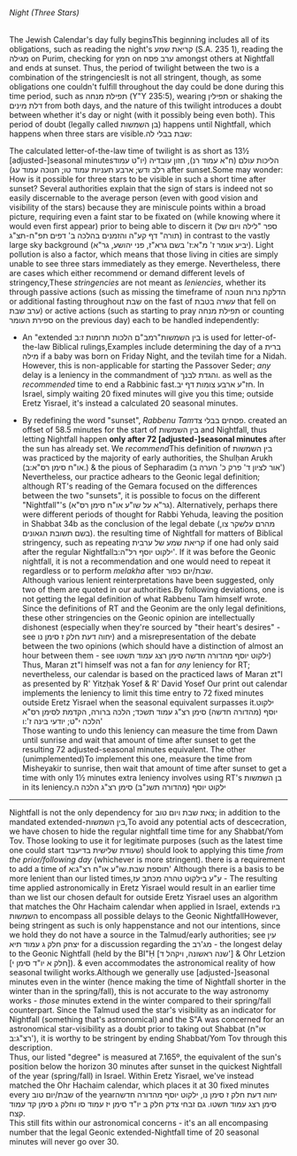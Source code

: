 ###### Night (Three Stars)

The Jewish Calendar's day fully begins<span data-footnote>This beginning includes all of its obligations, such as reading the night's קריאת שמע (S.A. 235 1), reading the מגילה on Purim, checking for חמץ on ערב פסח amongst others</span> at Nightfall and ends at sunset. Thus, the period of twilight between the two is a combination of the stringencies<span data-footnote>It is not all stringent, though, as some obligations one couldn't fulfill throughout the day could be done during this time period, such as תפילת מנחה (Y"Y 235:5), wearing תפילין or shaking the דלת מינים</span> from both days, and the nature of this twilight introduces a doubt between whether it's day or night (with it possibly being even both). This period of doubt (legally called בן השמשות) happens until Nightfall, which happens when three stars are visible.<span data-footnote><span class="hebSrc">שבת בבלי לה:</span></span>

The calculated letter-of-the-law time of twilight is as short as 13½ [adjusted-]seasonal minutes<span data-footnote>הליכות עולם (ח"א עמוד רנ), חזון עובדיה (יו"ט עמוד רלב ודש; ארבע תעניות עמוד טו; חנוכה עמוד עג)</span> after sunset.<span data-footnote>Some may wonder: How is it possible for three stars to be visible in such a short time after sunset? Several authorities explain that the sign of stars is indeed not so easily discernable to the average person (even with good vision and visibility of the stars) because they are miniscule points within a broad picture, requiring even a faint star to be fixated on (while knowing where it would even first appear) prior to being able to discern it (ספר "לילה ויום של תורה" דף קע"ה והזמנים בהלכה ב' דפים תפ"ח-תצ"ג) in contrast to the vastly large sky background (יביע אומר ז' מ"א:ז' בשם גרא"ז, פני יהושע, גר"א). Light pollution is also a factor, which means that those living in cities are simply unable to see three stars immediately as they emerge.</span> Nevertheless, there are cases which either recommend or demand different levels of stringency,<span data-footnote>These <i>stringencies</i> are not meant as <i>leniencies</i>, whether its through passive actions (such as missing the timeframe of הדלקת נרות חנוכה or additional fasting throughout שבת on the fast of עשרה בטבת that fell on ערב שבת) or active actions (such as starting to pray תפילת מנחה or counting ספירת העומר on the previous day)</span> each to be handled independently:

- An "extended בין השמשות"<span data-footnote>רמב"ם הלכות תרומות ז:ב</span> is used for letter-of-the-law Biblical rulings,<span data-footnote>Examples include determining the day of a ברית מילה if a baby was born on Friday Night, and the tevilah time for a Nidah. However, this is non-applicable for starting the Passover Seder; <i>any</i> delay is a leniency in the commandment of והגדת לבנך.</span> as well as the <i>recommended</i> time to end a Rabbinic fast.<span data-footnote>חז"ע ארבע צומות דף יב.</span> In Israel, simply waiting 20 fixed minutes will give you this time; outside Eretz Yisrael, it's instead a calculated 20 seasonal minutes.

- By redefining the word "sunset", _Rabbenu Tam_<span data-footnote><span class="hebSrc">פסחים בבלי צד.</span></span> created an offset of 58.5 minutes for the start of בין השמשות and Nightfall, thus letting Nightfall happen **only after 72 [adjusted-]seasonal minutes** after the sun has already set. We _recommend_<span data-footnote>This definition of בין השמשות was practiced by the majority of early authorities, the Shulḥan Arukh (<span class="hebSrc">או"ח סימן רס"א:ב.</span>) & the pious of Sepharadim (<span class="hebSrc">אור לציון ד' פרק כ' הערה ב'</span>)<br>Nevertheless, our practice adhears to the Geonic legal definition; although RT's reading of the Gemara focused on the differences between the two "sunsets", it is possible to focus on the different "Nightfall"'s (גר"א על שו"ע או"ח סימן רס"א). Alternatively, perhaps there were different periods of thought for Rabbi Yehuda, leaving the position in Shabbat 34b as the conclusion of the legal debate (מהרם עלשקר צו, בשם תשובת הגאונים).</span> the resulting time of Nightfall for matters of Biblical stringency, such as repeating קריאת שמע של ערבית if one had only said after the regular Nightfall<span data-footnote><span class="hebSrc">ילקוט יוסף רל"ה:ב'</span>. If it was before the Geonic nightfall, it is not a recommendation and one would need to repeat it regardless</span> or to perform _melakha_ after שבת/יום כפור.<br>
Although various lenient reinterpretations have been suggested, only two of them are quoted in our authorities.<span data-footnote>By following deviations, one is not getting the legal definition of what Rabbenu Tam himself wrote. Since the definitions of RT and the Geonim are the only legal definitions, these other stringencies on the Geonic opinion are intellectually dishonest (especially when they're sourced by "their heart's desires" - see יחוה דעת חלק ז סימן נו) and a misrepresentation of the debate between the two opinions (which should have a distinction of almost an hour between them - see ילקוט יוסף מהדורה חדשה סימן רצג עמוד תשטו)<br>Thus, Maran zt"l himself was not a fan for <i>any</i> leniency for RT; nevertheless, our calendar is based on the practiced laws of Maran zt"l as presented by R' Yitzḥak Yosef & R' David Yosef</span> Our print out calendar implements the leniency to limit this time entry to 72 fixed minutes outside Eretz Yisrael when the seasonal equivalent surpasses it.<span data-footnote><span class="hebSrc">ילקוט יוסף (מהדורה חדשה) סימן רצ"ג עמוד תשכד; הלכה ברורה, הקדמת לסימן רס"א הלכה י"ט; יודעי בינה ז':ו'</span><br>Those wanting to undo this leniency can measure the time from Dawn until sunrise and wait that amount of time after sunset to get the resulting 72 adjusted-seasonal minutes equivalent.</span> The other (unimplemented)<span data-footnote>To implement this one, measure the time from Misheyakir to sunrise, then wait that amount of time after sunset to get a time with only 1½ minutes extra</span> leniency involves using RT's בן השמשות in its leniency.<span data-footnote>ילקוט יוסף (מהדורה תשנ"ב) סימן רצ"ג הלכה ה</span>

---

Nightfall is not the only dependency for צאת שבת ויום טוב; in addition to the mandated extended-<span class="hebMidWord">בין השמשות</span>,<span data-footnote>To avoid any potential acts of descecration, we have chosen to hide the regular nightfall time time for any Shabbat/Yom Tov. Those looking to use it for legitimate purposes (such as the latest time one could start שעודת שלישית בדיעבד) should look to applying this time *from the prior/following day* (whichever is more stringent).</span> there is a requirement to add a time of <span class="hebMidWord">תוספת שבת</span>.<span data-footnote><span class="hebSrc">שו"ע או"ח רצ"ג:א'</span></span> Although there is a basis to be more lenient than our listed times,<span data-footnote>ע"ע בילקוט טהרה מכתב עז - The resulting time applied astronomically in Eretz Yisrael would result in an earlier time than we list</span> our chosen default for outside Eretz Yisrael uses an algorithm that matches the Ohr Hachaim calendar when applied in Israel, extends ביו השמשות to encompass all possible delays to the Geonic Nightfall<span data-footnote>However, being stringent as such is only happenstance and not our intentions, since we hold they do not have a source in the Talmud/early authorities; see עין יצחק חלק ג עמוד תיא for a discussion regarding the מג'רב - the longest delay to the Geonic Nightfall (held by the BI"Ḥ [שנה ראשונה, ויקהל ד'] & Ohr Letzion [חלק א יו"ד סימן י]).</span> & even accommodates the astronomical reality of how seasonal twilight works.<span data-footnote>Although we generally use [adjusted-]seasonal minutes even in the winter (hence making the time of Nightfall shorter in the winter than in the spring/fall), this is not accurate to the way astronomy works - _those_ minutes extend in the winter compared to their spring/fall counterpart. Since the Talmud used the star's visibility as an indicator for Nightfall (something that's astronomical) and the S"A was concerned for an astronomical star-visibility as a doubt prior to taking out Shabbat (<span class="hebMidWord">או"ח רצ"ג:ב'</span>), it is worthy to be stringent by ending Shabbat/Yom Tov through this description.<br>Thus, our listed "degree" is measured at 7.165º, the equivalent of the sun's position below the horizon 30 minutes after sunset in the quickest Nightfall of the year (spring/fall) in Israel.</span> Within Eretz Yisrael, we've instead matched the Ohr Hachaim calendar, which places it at 30 fixed minutes every שבת/יום טוב of the year<span data-footnote>יחוה דעת חלק ז סימן נו, ילקוט יוסף מהדורה חדשה סימן רצג עמוד תשטו. גם זבחי צדק חלק ב יו"ד סימן יז עמוד סו וחלק ג סימן קד עמוד קצח.<br>This still fits within our astronomical concerns - it's an all encompasing number that the legal Geonic extended-Nightfall time of 20 seasonal minutes will never go over 30.</span>